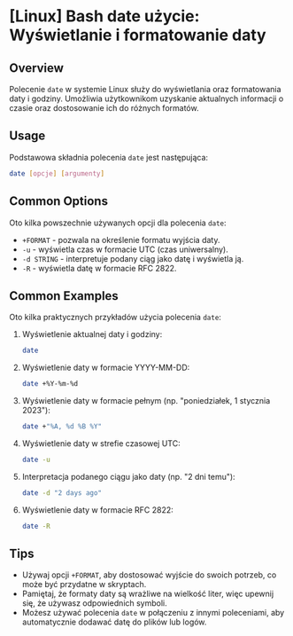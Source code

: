 # [Linux] Bash date użycie: Wyświetlanie i formatowanie daty

## Overview
Polecenie `date` w systemie Linux służy do wyświetlania oraz formatowania daty i godziny. Umożliwia użytkownikom uzyskanie aktualnych informacji o czasie oraz dostosowanie ich do różnych formatów.

## Usage
Podstawowa składnia polecenia `date` jest następująca:

```bash
date [opcje] [argumenty]
```

## Common Options
Oto kilka powszechnie używanych opcji dla polecenia `date`:

- `+FORMAT` - pozwala na określenie formatu wyjścia daty.
- `-u` - wyświetla czas w formacie UTC (czas uniwersalny).
- `-d STRING` - interpretuje podany ciąg jako datę i wyświetla ją.
- `-R` - wyświetla datę w formacie RFC 2822.

## Common Examples
Oto kilka praktycznych przykładów użycia polecenia `date`:

1. Wyświetlenie aktualnej daty i godziny:
   ```bash
   date
   ```

2. Wyświetlenie daty w formacie YYYY-MM-DD:
   ```bash
   date +%Y-%m-%d
   ```

3. Wyświetlenie daty w formacie pełnym (np. "poniedziałek, 1 stycznia 2023"):
   ```bash
   date +"%A, %d %B %Y"
   ```

4. Wyświetlenie daty w strefie czasowej UTC:
   ```bash
   date -u
   ```

5. Interpretacja podanego ciągu jako daty (np. "2 dni temu"):
   ```bash
   date -d "2 days ago"
   ```

6. Wyświetlenie daty w formacie RFC 2822:
   ```bash
   date -R
   ```

## Tips
- Używaj opcji `+FORMAT`, aby dostosować wyjście do swoich potrzeb, co może być przydatne w skryptach.
- Pamiętaj, że formaty daty są wrażliwe na wielkość liter, więc upewnij się, że używasz odpowiednich symboli.
- Możesz używać polecenia `date` w połączeniu z innymi poleceniami, aby automatycznie dodawać datę do plików lub logów.